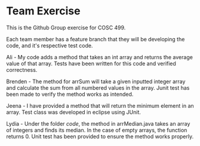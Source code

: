 # Team Exercise

This is the Github Group exercise for COSC 499.

Each team member has a feature branch that they will be developing the code, and it's respective test code.

Ali - My code adds a method that takes an int array and returns the average value of that array. Tests have been written for this code and verified correctness.

Brenden - The method for arrSum will take a given inputted integer array and calculate the sum from all numbered values in the array. Junit test has been made to verify the method works as intended.

Jeena - I have provided a method that will return the minimum element in an array. Test class was developed in eclipse using JUnit.

Lydia - Under the folder *code*, the method in arrMedian.java takes an array of integers and finds its median. In the case of empty arrays, the function returns 0. Unit test has been provided to ensure the method works properly.